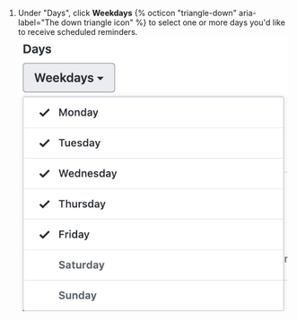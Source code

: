 1. Under "Days", click **Weekdays** {% octicon "triangle-down" aria-label="The down triangle icon" %} to select one or more days you'd like to receive scheduled reminders. ![Days dropdown](/assets/images/help/settings/scheduled-reminders-days.png)
